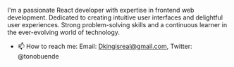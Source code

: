 I'm a passionate React developer with expertise in frontend web development. Dedicated to creating intuitive user interfaces and delightful user experiences. Strong problem-solving skills and a continuous learner in the ever-evolving world of technology.
- 📫 How to reach me: Email: Dkingisreal@gmail.com, Twitter: @tonobuende


<!---
Izrael707/Izrael707 is a ✨ special ✨ repository because its `README.md` (this file) appears on your GitHub profile.
You can click the Preview link to take a look at your changes.
--->

